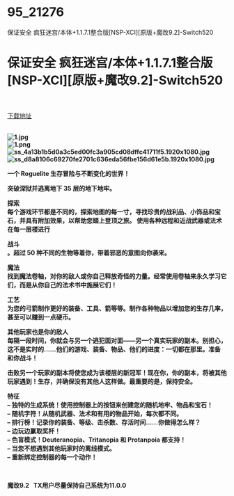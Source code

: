 # 95_21276
保证安全 疯狂迷宫/本体+1.1.7.1整合版[NSP-XCI][原版+魔改9.2]-Switch520
# 保证安全 疯狂迷宫/本体+1.1.7.1整合版[NSP-XCI][原版+魔改9.2]-Switch520
 <br/></br>
[下载地址](https://www.switch520.cc/article/21276 "下载地址")
<br/></br>

<p><strong><img title="1.jpg" src="https://www.switch520.cc/muke_img/2021_08_17_855288c949932.jpg" alt="1.jpg"></strong><br>
<strong><img title="1.png" src="https://www.switch520.cc/muke_img/2021_08_17_68903869c4a8d.png" alt="1.png"></strong><br>
<strong><img title="ss_4a13b1b5d0a3c5ed00fc3a905cd08dffc41711f5.1920x1080.jpg" src="https://www.switch520.cc/muke_img/2021_08_17_47921301844c4.jpg" alt="ss_4a13b1b5d0a3c5ed00fc3a905cd08dffc41711f5.1920x1080.jpg"></strong><br>
<strong><img title="ss_d8a8106c69270fe2701c636eda56fbe156d61e5b.1920x1080.jpg" src="https://www.switch520.cc/muke_img/2021_08_17_299f70f05b793.jpg" alt="ss_d8a8106c69270fe2701c636eda56fbe156d61e5b.1920x1080.jpg">&nbsp;</strong></p>
<p><strong>一个 Roguelite 生存冒险与不断变化的世界！</strong></p>
<p><strong>突破深狱并逃离地下 35 层的地下地牢。</strong></p>
<p><strong>探索</strong><br>
<strong>每个游戏环节都是不同的，探索地图的每一寸，寻找珍贵的战利品、小饰品和宝石，并具有附加效果，以帮助您踏上登顶之旅。&nbsp;使用各种远程和近战武器或法术在每一层楼进行</strong></p>
<p><strong>战斗</strong><br>
<strong>。超过 50 种不同的生物等着你，带着邪恶的意图向你袭来。</strong></p>
<p><strong>魔法</strong><br>
<strong>找到魔法卷轴，对你的敌人或你自己释放奇怪的力量。经常使用卷轴来永久学习它们，而是从你自己的法术书中施展它们！</strong></p>
<p><strong>工艺</strong><br>
<strong>为您的弓箭制作更好的装备、工具、箭等等。制作各种物品以增加您的生存几率，甚至可以赚到一点硬币。</strong></p>
<p><strong>其他玩家也是你的敌人</strong><br>
<strong>每隔一段时间，你就会与另一个逃犯面对面——另一个真实玩家的副本。别担心，这不是实时的……他们的游戏、装备、物品、他们的进度：一切都在那里。准备和你战斗！</strong></p>
<p><strong>击败另一个玩家的副本将使您成为该楼层的新冠军！现在你，你的副本，将被其他玩家遇到！生存，并确保没有其他人这样做。最重要的是，保持安全。</strong></p>
<p><strong>特征</strong><br>
<strong>– 独特的生成系统！使用控制器上的按钮来创建您的随机地牢、物品和宝石！</strong><br>
<strong>– 随机字符！从随机武器、法术和有用的物品开始，每次都不同。</strong><br>
<strong>– 排行榜！记录你的装备、等级、击杀数、存活时间……你做得怎么样？</strong><br>
<strong>– 边玩边赢取奖杯！</strong><br>
<strong>– 色盲模式！Deuteranopia、Tritanopia 和 Protanpoia 都支持！</strong><br>
<strong>– 当您不想遇到其他玩家时的离线模式。</strong><br>
<strong>– 重新绑定控制器的每一个动作！</strong></p>
<p>&nbsp;</p>
<p><strong>魔改9.2 &nbsp;&nbsp;TX用户尽量保持自己系统为11.0.0</strong></p>
